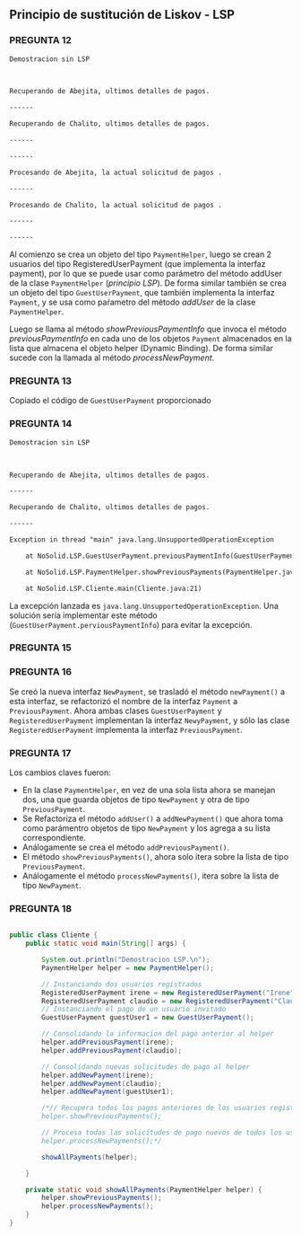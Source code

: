 ## Principio de sustitución de Liskov - LSP

### PREGUNTA 12
```txt
Demostracion sin LSP

  

Recuperando de Abejita, ultimos detalles de pagos.

------

Recuperando de Chalito, ultimos detalles de pagos.

------

------

Procesando de Abejita, la actual solicitud de pagos .

------

Procesando de Chalito, la actual solicitud de pagos .

------

------

```


Al comienzo se crea un objeto del tipo `PaymentHelper`, luego se crean 2 usuarios del tipo RegisteredUserPayment (que implementa la interfaz payment), por lo que se puede usar como parámetro del método addUser de la clase `PaymentHelper` (*principio LSP*). De forma similar también se crea un objeto del tipo `GuestUserPayment`, que también implementa la interfaz `Payment`, y se usa como paŕametro del método *addUser* de la clase `PaymentHelper`. 

Luego se llama al método *showPreviousPaymentInfo* que invoca el método *previousPaymentInfo* en cada uno de los objetos `Payment` almacenados en la lista que almacena el objeto helper (Dynamic Binding). De forma similar sucede con la llamada al método *processNewPayment*.

  

### PREGUNTA 13

Copiado el código de `GuestUserPayment` proporcionado



### PREGUNTA 14

```txt
Demostracion sin LSP

  

Recuperando de Abejita, ultimos detalles de pagos.

------

Recuperando de Chalito, ultimos detalles de pagos.

------

Exception in thread "main" java.lang.UnsupportedOperationException

    at NoSolid.LSP.GuestUserPayment.previousPaymentInfo(GuestUserPayment.java:11)

    at NoSolid.LSP.PaymentHelper.showPreviousPayments(PaymentHelper.java:14)

    at NoSolid.LSP.Cliente.main(Cliente.java:21)

```

  
La excepción lanzada es `java.lang.UnsupportedOperationException`. Una solución sería implementar este método (`GuestUserPayment.perviousPaymentInfo`) para evitar la excepción.

### PREGUNTA 15

### PREGUNTA 16

Se creó la nueva interfaz `NewPayment`, se trasladó el método `newPayment()` a esta interfaz, se refactorizó el nombre de la interfaz `Payment` a `PreviousPayment`. Ahora ambas clases `GuestUserPayment` y `RegisteredUserPayment` implementan la interfaz `NewyPayment`, y sólo las clase `RegisteredUserPayment` implementa la interfaz `PreviousPayment`.

### PREGUNTA 17

Los cambios claves fueron:
- En la clase `PaymentHelper`, en vez de una sola lista ahora se manejan dos, una que guarda objetos de tipo `NewPayment` y otra de tipo `PreviousPayment`.
- Se Refactoriza el método `addUser()` a `addNewPayment()` que ahora toma como parámentro objetos de tipo `NewPayment` y los agrega a su lista correspondiente.
- Análogamente se crea el método `addPreviousPayment()`.
- El método `showPreviousPayments()`, ahora solo itera sobre la lista de tipo `PreviousPayment`.
- Análogamente el método `processNewPayments()`, itera sobre la lista de tipo `NewPayment`.

### PREGUNTA 18

```java

public class Cliente {
    public static void main(String[] args) {

        System.out.println("Demostracion LSP.\n");
        PaymentHelper helper = new PaymentHelper();

        // Instanciando dos usuarios registrados
        RegisteredUserPayment irene = new RegisteredUserPayment("Irene");
        RegisteredUserPayment claudio = new RegisteredUserPayment("Claudio");
        // Instanciando el pago de un usuario invitado
        GuestUserPayment guestUser1 = new GuestUserPayment();

        // Consolidando la informacion del pago anterior al helper
        helper.addPreviousPayment(irene);
        helper.addPreviousPayment(claudio);

        // Consolidando nuevas solicitudes de pago al helper
        helper.addNewPayment(irene);
        helper.addNewPayment(claudio);
        helper.addNewPayment(guestUser1);

        /*// Recupera todos los pagos anteriores de los usuarios registrados
        helper.showPreviousPayments();

        // Procesa todas las solicitudes de pago nuevos de todos los usuarios
        helper.processNewPayments();*/

        showAllPayments(helper);

    }

    private static void showAllPayments(PaymentHelper helper) {
        helper.showPreviousPayments();
        helper.processNewPayments();
    }
}

```
